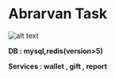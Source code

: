 # Abrarvan Task

![alt text](https://i.ibb.co/s6JCVjm/Untitled-drawing.jpg)

**DB : mysql,redis(version>5)**

**Services : wallet , gift , report** 
        